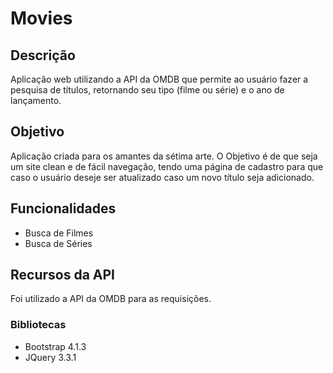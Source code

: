 # Movies

## Descrição
Aplicação web utilizando a API da OMDB que permite ao usuário fazer a pesquisa de títulos, retornando seu tipo (filme ou série) e o ano de lançamento.

## Objetivo 
Aplicação criada para os amantes da sétima arte. O Objetivo é de que seja um site clean e de fácil navegação, tendo uma página de cadastro para que caso o usuário deseje ser atualizado caso um novo título seja adicionado.

## Funcionalidades
- Busca de Filmes
- Busca de Séries


## Recursos da API
Foi utilizado a API da OMDB para as requisições.

 ### Bibliotecas
 - Bootstrap 4.1.3
 - JQuery 3.3.1
